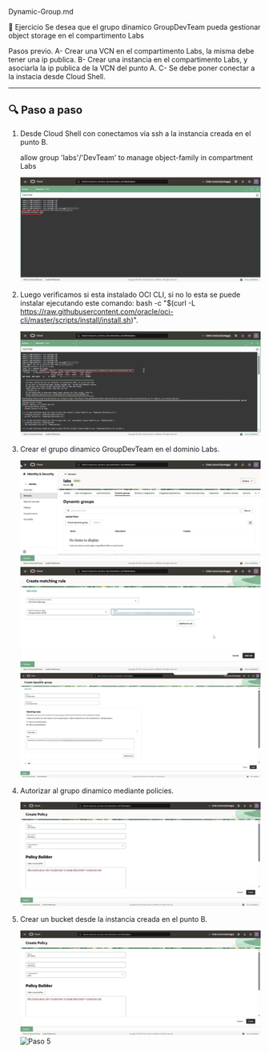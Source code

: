 Dynamic-Group.md

🧩 Ejercicio
Se desea que el grupo dinamico GroupDevTeam pueda gestionar object storage en el compartimento Labs

Pasos previo.
A- Crear una VCN en el compartimento Labs, la misma debe tener una ip publica.
B- Crear una instancia en el compartimento Labs, y asociarla la ip publica de la VCN del punto A.
C- Se debe poner conectar a la instacia desde Cloud Shell.
  
---
## 🔍 Paso a paso

1. Desde Cloud Shell con conectamos vía ssh a la instancia creada en el punto B.  

    allow group 'labs'/'DevTeam' to manage object-family in compartment Labs
	
   ![Paso 1](../screenshots/Dynamic-Group/01-Dynamic-Group.png)

2. Luego verificamos si esta instalado OCI CLI, si no lo esta se puede instalar ejecutando este comando:
bash -c "$(curl -L https://raw.githubusercontent.com/oracle/oci-cli/master/scripts/install/install.sh)".

   ![Paso 2](../screenshots/Dynamic-Group/02-Dynamic-Group.png)

3. Crear el grupo dinamico GroupDevTeam en el dominio Labs.

   ![Paso 3](../screenshots/Dynamic-Group/03-Dynamic-Group.png)
   ![Paso 3](../screenshots/Dynamic-Group/03B-Dynamic-Group.png)
   ![Paso 3](../screenshots/Dynamic-Group/03C-Dynamic-Group.png)   
   
4. Autorizar al grupo dinamico mediante policies.   
   
   ![Paso 4](../screenshots/Dynamic-Group/04-Dynamic-Group.png)

5. Crear un bucket desde la instancia creada en el punto B.   
   
   ![Paso 5](../screenshots/Dynamic-Group/04-Dynamic-Group.png)
   ![Paso 5](../screenshots/Dynamic-Group/04B-Dynamic-Group.png) 
